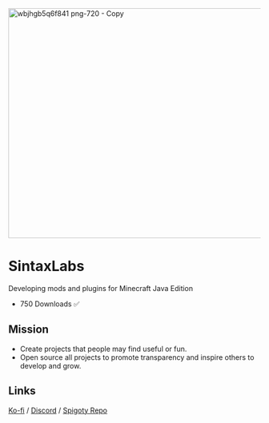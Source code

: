 <img width="1280" height="460" alt="wbjhgb5q6f841 png-720 - Copy" src="https://github.com/user-attachments/assets/bfbbbb70-8b3d-42ef-afbd-0fabe6d03737" />

# SintaxLabs
Developing mods and plugins for Minecraft Java Edition

- 750 Downloads ✅

## Mission
- Create projects that people may find useful or fun.
- Open source all projects to promote transparency and inspire others to develop and grow.

## Links
[Ko-fi](https://ko-fi.com/jammerz) / [Discord](discord.gg/JjqjaJDaF5) / [Spigoty Repo](https://github.com/eh-K/Spigoty)